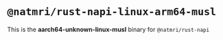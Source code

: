 # `@natmri/rust-napi-linux-arm64-musl`

This is the **aarch64-unknown-linux-musl** binary for `@natmri/rust-napi`
